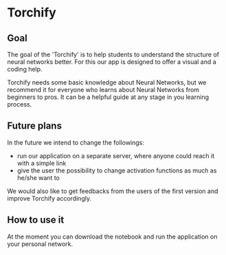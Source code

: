 # Torchify 

## Goal 
The goal of the 'Torchify' is to help students to understand the structure of neural networks better. 
For this our app is designed to offer a visual and a coding help. 


Torchify needs some basic knowledge about Neural Networks, but we recommend it for everyone who learns about 
Neural Networks from beginners to pros. It can be a helpful guide at any stage in you learning process.


## Future plans
In the future we intend to change the followings: 
- run our application on a separate server, where anyone could reach it with a simple link
- give the user the possibility to change activation functions as much as he/she want to 

We would also like to get feedbacks from the users of the first version and improve Torchify accordingly. 

## How to use it 
At the moment you can download the notebook and run the application on your personal network. 
